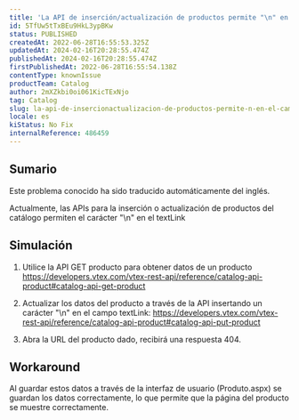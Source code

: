 ```yaml
---
title: 'La API de inserción/actualización de productos permite "\n" en el campo textLink.'
id: 5TfUw5tTxBEu9HkL3ypBKw
status: PUBLISHED
createdAt: 2022-06-28T16:55:53.325Z
updatedAt: 2024-02-16T20:28:55.474Z
publishedAt: 2024-02-16T20:28:55.474Z
firstPublishedAt: 2022-06-28T16:55:54.138Z
contentType: knownIssue
productTeam: Catalog
author: 2mXZkbi0oi061KicTExNjo
tag: Catalog
slug: la-api-de-insercionactualizacion-de-productos-permite-n-en-el-campo-textlink
locale: es
kiStatus: No Fix
internalReference: 486459
---
```


## Sumario

<div class="alert alert-info">
  <p>Este problema conocido ha sido traducido automáticamente del inglés.</p>
</div>


Actualmente, las APIs para la inserción o actualización de productos del catálogo permiten el carácter "\n" en el textLink





## Simulación


1) Utilice la API GET producto para obtener datos de un producto https://developers.vtex.com/vtex-rest-api/reference/catalog-api-product#catalog-api-get-product

2) Actualizar los datos del producto a través de la API insertando un carácter "\n" en el campo textLink: https://developers.vtex.com/vtex-rest-api/reference/catalog-api-product#catalog-api-put-product

3) Abra la URL del producto dado, recibirá una respuesta 404.





## Workaround


Al guardar estos datos a través de la interfaz de usuario (Produto.aspx) se guardan los datos correctamente, lo que permite que la página del producto se muestre correctamente.

